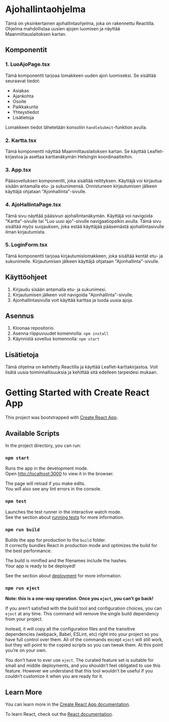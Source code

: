 # Ajohallintaohjelma

Tämä on yksinkertainen ajohallintaohjelma, joka on rakennettu Reactilla. Ohjelma mahdollistaa uusien ajojen luomisen ja näyttää Maanmittauslaitoksen kartan.

## Komponentit

### 1. LuoAjoPage.tsx

Tämä komponentti tarjoaa lomakkeen uuden ajon luomiseksi. Se sisältää seuraavat tiedot:
- Asiakas
- Ajankohta
- Osoite
- Paikkakunta
- Yhteystiedot
- Lisätietoja

Lomakkeen tiedot lähetetään konsoliin `handleSubmit`-funktion avulla.

### 2. Kartta.tsx

Tämä komponentti näyttää Maanmittauslaitoksen kartan. Se käyttää Leaflet-kirjastoa ja asettaa karttanäkymän Helsingin koordinaatteihin.

### 3. App.tsx

Pääsovelluksen komponentti, joka sisältää reitityksen. Käyttäjä voi kirjautua sisään antamalla etu- ja sukunimensä. Onnistuneen kirjautumisen jälkeen käyttäjä ohjataan "Ajonhallinta"-sivulle.

### 4. AjoHallintaPage.tsx

Tämä sivu näyttää pääsivun ajohallintanäkymän. Käyttäjä voi navigoida "Kartta"-sivulle tai "Luo uusi ajo"-sivulle navigaatiopalkin avulla. Tämä sivu sisältää myös suojauksen, joka estää käyttäjää pääsemästä ajohallintasivulle ilman kirjautumista.

### 5. LoginForm.tsx

Tämä komponentti tarjoaa kirjautumislomakkeen, joka sisältää kentät etu- ja sukunimelle. Kirjautumisen jälkeen käyttäjä ohjataan "Ajonhallinta"-sivulle.

## Käyttöohjeet

1. Kirjaudu sisään antamalla etu- ja sukunimesi.
2. Kirjautumisen jälkeen voit navigoida "Ajonhallinta"-sivulle.
3. Ajonhallintasivulla voit käyttää karttaa ja luoda uusia ajoja.

## Asennus

1. Kloonaa repositorio.
2. Asenna riippuvuudet komennolla: `npm install`
3. Käynnistä sovellus komennolla: `npm start`

## Lisätietoja

Tämä ohjelma on kehitetty Reactilla ja käyttää Leaflet-karttakirjastoa. Voit lisätä uusia toiminnallisuuksia ja kehittää sitä edelleen tarpeidesi mukaan.










# Getting Started with Create React App

This project was bootstrapped with [Create React App](https://github.com/facebook/create-react-app).

## Available Scripts

In the project directory, you can run:

### `npm start`

Runs the app in the development mode.\
Open [http://localhost:3000](http://localhost:3000) to view it in the browser.

The page will reload if you make edits.\
You will also see any lint errors in the console.

### `npm test`

Launches the test runner in the interactive watch mode.\
See the section about [running tests](https://facebook.github.io/create-react-app/docs/running-tests) for more information.

### `npm run build`

Builds the app for production to the `build` folder.\
It correctly bundles React in production mode and optimizes the build for the best performance.

The build is minified and the filenames include the hashes.\
Your app is ready to be deployed!

See the section about [deployment](https://facebook.github.io/create-react-app/docs/deployment) for more information.

### `npm run eject`

**Note: this is a one-way operation. Once you `eject`, you can’t go back!**

If you aren’t satisfied with the build tool and configuration choices, you can `eject` at any time. This command will remove the single build dependency from your project.

Instead, it will copy all the configuration files and the transitive dependencies (webpack, Babel, ESLint, etc) right into your project so you have full control over them. All of the commands except `eject` will still work, but they will point to the copied scripts so you can tweak them. At this point you’re on your own.

You don’t have to ever use `eject`. The curated feature set is suitable for small and middle deployments, and you shouldn’t feel obligated to use this feature. However we understand that this tool wouldn’t be useful if you couldn’t customize it when you are ready for it.

## Learn More

You can learn more in the [Create React App documentation](https://facebook.github.io/create-react-app/docs/getting-started).

To learn React, check out the [React documentation](https://reactjs.org/).
